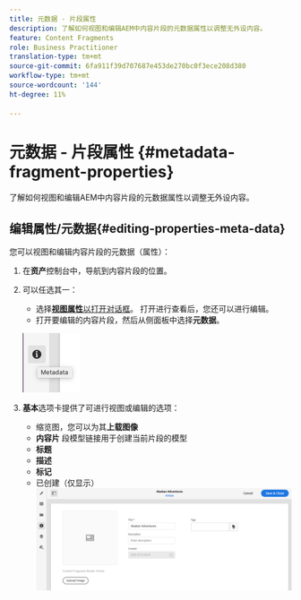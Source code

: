 ```yaml
---
title: 元数据 - 片段属性
description: 了解如何视图和编辑AEM中内容片段的元数据属性以调整无外设内容。
feature: Content Fragments
role: Business Practitioner
translation-type: tm+mt
source-git-commit: 6fa911f39d707687e453de270bc0f3ece208d380
workflow-type: tm+mt
source-wordcount: '144'
ht-degree: 11%

---
```



# 元数据 - 片段属性 {#metadata-fragment-properties}

了解如何视图和编辑AEM中内容片段的元数据属性以调整无外设内容。

## 编辑属性/元数据{#editing-properties-meta-data}

您可以视图和编辑内容片段的元数据（属性）：

1. 在&#x200B;**资产**&#x200B;控制台中，导航到内容片段的位置。
2. 可以任选其一：

   * 选择&#x200B;[**视图属性**&#x200B;以打开对话框](/help/assets/manage-digital-assets.md#editing-properties)。 打开进行查看后，您还可以进行编辑。
   * 打开要编辑的内容片段，然后从侧面板中选择&#x200B;**元数据**。

   ![元数据](assets/cfm-metadata-01.png)

3. **基本**&#x200B;选项卡提供了可进行视图或编辑的选项：

   * 缩览图，您可以为其&#x200B;**上载图像**
   * **内容片** 段模型链接用于创建当前片段的模型
   * **标题**
   * **描述**
   * **标记**
   * 已创建（仅显示）
   ![元数据](assets/cfm-metadata-02.png)
